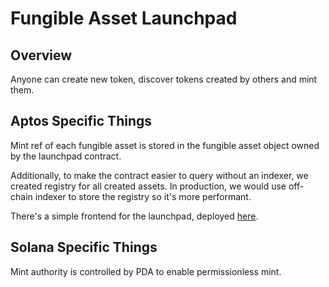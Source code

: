 # Fungible Asset Launchpad

## Overview

Anyone can create new token, discover tokens created by others and mint them.

## Aptos Specific Things

Mint ref of each fungible asset is stored in the fungible asset object owned by the launchpad contract.

Additionally, to make the contract easier to query without an indexer, we created registry for all created assets.
In production, we would use off-chain indexer to store the registry so it's more performant.

There's a simple frontend for the launchpad, deployed [here](https://fungible-asset-launchpad.vercel.app/).

## Solana Specific Things

Mint authority is controlled by PDA to enable permissionless mint.
